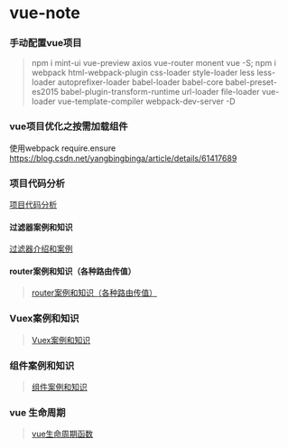 # vue-note
 ### 手动配置vue项目
 > npm i mint-ui vue-preview axios vue-router monent vue -S;
  npm i webpack html-webpack-plugin css-loader style-loader less less-loader 
  autoprefixer-loader babel-loader babel-core babel-preset-es2015
  babel-plugin-transform-runtime url-loader file-loader vue-loader vue-template-compiler
  webpack-dev-server -D
 
 ### vue项目优化之按需加载组件
  使用webpack require.ensure
  https://blog.csdn.net/yangbingbinga/article/details/61417689

### 项目代码分析
 <a href="https://github.com/JasonLWY/Vue-repository/tree/master/otherCode">项目代码分析</a>
#### 过滤器案例和知识
 <a href="https://github.com/JasonLWY/Vue-repository/tree/master/g">过滤器介绍和案例</a>

#### router案例和知识（各种路由传值）

> <a href="https://github.com/JasonLWY/Vue-repository/blob/master/router/README.md">router案例和知识（各种路由传值）</a>
 
### Vuex案例和知识

> <a href="https://github.com/JasonLWY/Vue-repository/blob/master/Vuex/README.md">Vuex案例和知识</a>

### 组件案例和知识
> <a href="https://github.com/JasonLWY/Vue-repository/tree/master/components">组件案例和知识</a> 

### vue 生命周期

> <a href="https://github.com/JasonLWY/Vue-repository/tree/master/lief">vue生命周期函数</a>

